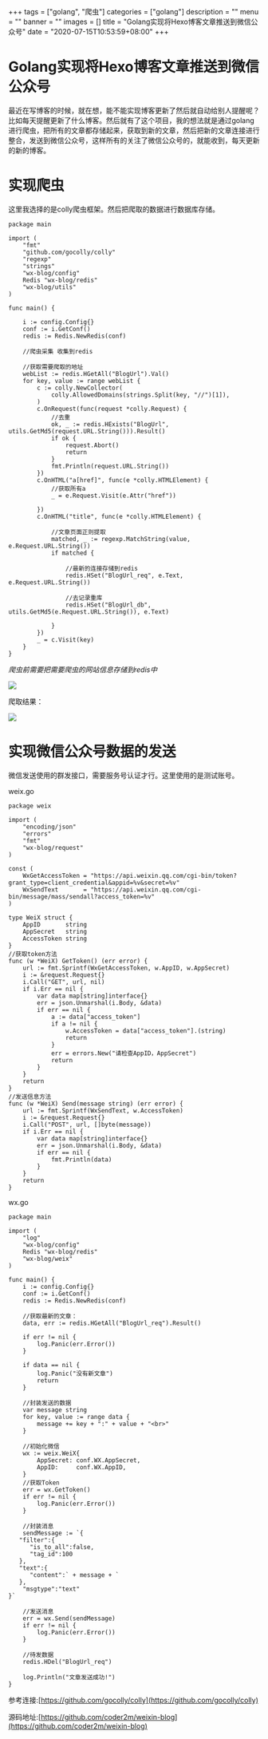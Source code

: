 +++
tags = ["golang", "爬虫"]
categories = ["golang"]
description = ""
menu = ""
banner = ""
images = []
title = "Golang实现将Hexo博客文章推送到微信公众号"
date = "2020-07-15T10:53:59+08:00"
+++


# Golang实现将Hexo博客文章推送到微信公众号

最近在写博客的时候，就在想，能不能实现博客更新了然后就自动给别人提醒呢？比如每天提醒更新了什么博客。然后就有了这个项目，我的想法就是通过golang进行爬虫，把所有的文章都存储起来，获取到新的文章，然后把新的文章连接进行整合，发送到微信公众号，这样所有的关注了微信公众号的，就能收到，每天更新的新的博客。

# 实现爬虫

这里我选择的是colly爬虫框架。然后把爬取的数据进行数据库存储。
```golang
package main

import (
	"fmt"
	"github.com/gocolly/colly"
	"regexp"
	"strings"
	"wx-blog/config"
	Redis "wx-blog/redis"
	"wx-blog/utils"
)

func main() {

	i := config.Config{}
	conf := i.GetConf()
	redis := Redis.NewRedis(conf)

	//爬虫采集 收集到redis

	//获取需要爬取的地址
	webList := redis.HGetAll("BlogUrl").Val()
	for key, value := range webList {
		c := colly.NewCollector(
			colly.AllowedDomains(strings.Split(key, "//")[1]),
		)
		c.OnRequest(func(request *colly.Request) {
			//去重
			ok, _ := redis.HExists("BlogUrl", utils.GetMd5(request.URL.String())).Result()
			if ok {
				request.Abort()
				return
			}
			fmt.Println(request.URL.String())
		})
		c.OnHTML("a[href]", func(e *colly.HTMLElement) {
			//获取所有a
			_ = e.Request.Visit(e.Attr("href"))

		})
		c.OnHTML("title", func(e *colly.HTMLElement) {

			//文章页面正则提取
			matched, _ := regexp.MatchString(value, e.Request.URL.String())
			if matched {

				//最新的连接存储到redis
				redis.HSet("BlogUrl_req", e.Text, e.Request.URL.String())

				//去记录重库
				redis.HSet("BlogUrl_db", utils.GetMd5(e.Request.URL.String()), e.Text)

			}
		})
		_ = c.Visit(key)
	}
}

```

*爬虫前需要把需要爬虫的网站信息存储到redis中*

![](https://oss.myxy99.cn/images/2020/07/15/20200715123711.png)

爬取结果：

![](https://oss.myxy99.cn/images/2020/07/15/20200715123621.png)


# 实现微信公众号数据的发送

微信发送使用的群发接口，需要服务号认证才行。这里使用的是测试账号。

weix.go

```golang
package weix

import (
	"encoding/json"
	"errors"
	"fmt"
	"wx-blog/request"
)

const (
	WxGetAccessToken = "https://api.weixin.qq.com/cgi-bin/token?grant_type=client_credential&appid=%v&secret=%v"
	WxSendText       = "https://api.weixin.qq.com/cgi-bin/message/mass/sendall?access_token=%v"
)

type WeiX struct {
	AppID       string
	AppSecret   string
	AccessToken string
}
//获取token方法
func (w *WeiX) GetToken() (err error) {
	url := fmt.Sprintf(WxGetAccessToken, w.AppID, w.AppSecret)
	i := &request.Request{}
	i.Call("GET", url, nil)
	if i.Err == nil {
		var data map[string]interface{}
		err = json.Unmarshal(i.Body, &data)
		if err == nil {
			a := data["access_token"]
			if a != nil {
				w.AccessToken = data["access_token"].(string)
				return
			}
			err = errors.New("请检查AppID，AppSecret")
			return
		}
	}
	return
}
//发送信息方法
func (w *WeiX) Send(message string) (err error) {
	url := fmt.Sprintf(WxSendText, w.AccessToken)
	i := &request.Request{}
	i.Call("POST", url, []byte(message))
	if i.Err == nil {
		var data map[string]interface{}
		err = json.Unmarshal(i.Body, &data)
		if err == nil {
			fmt.Println(data)
		}
	}
	return
}

```

wx.go

```golang
package main

import (
	"log"
	"wx-blog/config"
	Redis "wx-blog/redis"
	"wx-blog/weix"
)

func main() {
	i := config.Config{}
	conf := i.GetConf()
	redis := Redis.NewRedis(conf)

	//获取最新的文章：
	data, err := redis.HGetAll("BlogUrl_req").Result()

	if err != nil {
		log.Panic(err.Error())
	}

	if data == nil {
		log.Panic("没有新文章")
		return
	}

	//封装发送的数据
	var message string
	for key, value := range data {
		message += key + ":" + value + "<br>"
	}

	//初始化微信
	wx := weix.WeiX{
		AppSecret: conf.WX.AppSecret,
		AppID:     conf.WX.AppID,
	}
	//获取Token
	err = wx.GetToken()
	if err != nil {
		log.Panic(err.Error())
	}

	//封装消息
	sendMessage := `{
   "filter":{
      "is_to_all":false,
      "tag_id":100
   },
   "text":{
      "content":` + message + `
   },
    "msgtype":"text"
}`

	//发送消息
	err = wx.Send(sendMessage)
	if err != nil {
		log.Panic(err.Error())
	}

	//待发数据
	redis.HDel("BlogUrl_req")

	log.Println("文章发送成功!")
}

```

参考连接:[https://github.com/gocolly/colly](https://github.com/gocolly/colly)

源码地址:[https://github.com/coder2m/weixin-blog](https://github.com/coder2m/weixin-blog)

